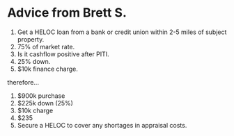 # Advice from Brett S.

1. Get a HELOC loan from a bank or credit union within 2-5 miles of subject property.
2. 75% of market rate.
3. Is it cashflow positive after PITI.
4. 25% down.
5. $10k finance charge.

therefore...

1. $900k purchase
2. $225k down (25%)
3. $10k charge
4. $235
5. Secure a HELOC to cover any shortages in appraisal costs.

